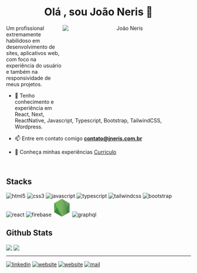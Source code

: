 <h1 align="center"><b>Olá , sou João Neris </b>👋</h1>

<div align="center">
  <img align="right" top="500" height="250" width="350" alt="João Neris" src="https://www.jneris.com.br/illustration.svg">
</div>

Um profissional extremamente habilidoso em desenvolvimento de sites, aplicativos web, com foco na experiência do usuário e também na responsividade de meus projetos.

- 🌱 Tenho conhecimento e experiência em React, Next, ReactNative, Javascript, Typescript, Bootstrap, TailwindCSS, Wordpress.

- 📫 Entre em contato comigo **contato@jneris.com.br**

- 📄 Conheça minhas experiências <a href="https://www.jneris.com.br/resume.pdf" target="blank">Curriculo</a>
<br/>

## Stacks

<div>
  <img width="48" height="48" src="https://img.icons8.com/?size=256&id=20909&format=png" alt="html5"/>
  <img width="48" height="48" src="https://img.icons8.com/?size=256&id=21278&format=png" alt="css3"/>
  <img width="48" height="48" src="https://img.icons8.com/?size=256&id=108784&format=png" alt="javascript"/>
  <img width="48" height="48" src="https://img.icons8.com/?size=256&id=uJM6fQYqDaZK&format=png" alt="typescript"/>
  <img width="48" height="48" src="https://img.icons8.com/?size=256&id=4PiNHtUJVbLs&format=png" alt="tailwindcss"/>
  <img width="48" height="48" src="https://img.icons8.com/?size=256&id=PndQWK6M1Hjo&format=png" alt="bootstrap"/>
  <img width="48" height="48" src="https://img.icons8.com/?size=256&id=123603&format=png" alt="react"/>
  <img width="48" height="48" src="https://img.icons8.com/?size=256&id=62452&format=png" alt="firebase"/>
  <img width="48" height="48" src="https://raw.githubusercontent.com/github/explore/80688e429a7d4ef2fca1e82350fe8e3517d3494d/topics/nodejs/nodejs.png" alt="nodejs"/>
  <img width="48" height="48" src="https://img.icons8.com/?size=256&id=zdI5E8moxhs-&format=png" alt="graphql"/>
</div>

## Github Stats

<div>
  <img align="center" src="https://github-readme-stats.vercel.app/api?username=jneris-dev&theme=dark&show_icons=true&icon_color=e8002e&border_color=222" />
  <img align="center" width="355" src="https://github-readme-stats.vercel.app/api/top-langs?username=jneris-dev&show_icons=true&layout=compact&theme=dark&icon_color=e8002e&langs_count=6&border_color=222"/>
</div>

---

[<img width="" height="" src="https://img.shields.io/badge/LinkedIn-e8002e?style=for-the-badge&logo=linkedin&labelColor=111111&logoColor=white" alt="linkedin"/>](https://www.linkedin.com/in/joao-neris/)
[<img width="" height="" src="https://img.shields.io/badge/website-e8002e?style=for-the-badge&logo=About.me&labelColor=111111&logoColor=white" alt="website"/>](https://jneris.com.br/)
[<img width="" height="" src="https://img.shields.io/badge/dev.to-e8002e?style=for-the-badge&logo=dev.to&labelColor=111111&logoColor=white" alt="website"/>](https://dev.to/jnerisdev)
[<img width="" height="" src="https://img.shields.io/badge/Email-e8002e?style=for-the-badge&logo=gmail&labelColor=111111&logoColor=white" alt="mail"/>](mailto:contato@jneris.com.br)
